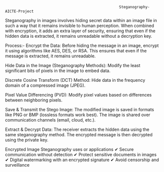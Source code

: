 
                                                        Steganography-AICTE-Project

Steganography in images involves hiding secret data within an image file in such a way that it remains invisible to human perception. When combined with encryption, it adds an extra layer of security, ensuring that even if the hidden data is extracted, it remains unreadable without a decryption key.

Process:- Encrypt the Data: Before hiding the message in an image, encrypt it using algorithms like AES, DES, or RSA. This ensures that even if the message is extracted, it remains unreadable.

Hide Data in the Image (Steganography Methods): Modify the least significant bits of pixels in the image to embed data.

Discrete Cosine Transform (DCT) Method: Hide data in the frequency domain of a compressed image (JPEG).

Pixel Value Differencing (PVD): Modify pixel values based on differences between neighboring pixels.

Save & Transmit the Stego Image: The modified image is saved in formats like PNG or BMP (lossless formats work best). The image is shared over communication channels (email, cloud, etc.).

Extract & Decrypt Data: The receiver extracts the hidden data using the same steganography method. The encrypted message is then decrypted using the private key.

Encrypted Image Steganography uses or applications ✔ Secure communication without detection ✔ Protect sensitive documents in images ✔ Digital watermarking with an encrypted signature ✔ Avoid censorship and surveillance

